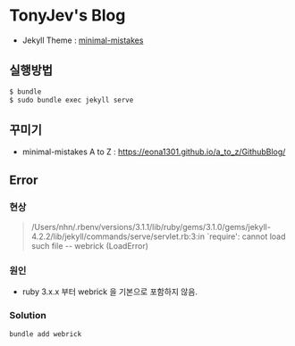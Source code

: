 # TonyJev's Blog

- Jekyll Theme : [minimal-mistakes](https://mmistakes.github.io/minimal-mistakes/)

## 실행방법

```bash
$ bundle
$ sudo bundle exec jekyll serve
```

## 꾸미기

- minimal-mistakes A to Z : https://eona1301.github.io/a_to_z/GithubBlog/

## Error

### 현상

> /Users/nhn/.rbenv/versions/3.1.1/lib/ruby/gems/3.1.0/gems/jekyll-4.2.2/lib/jekyll/commands/serve/servlet.rb:3:in `require': cannot load such file -- webrick (LoadError)

### 원인

- ruby 3.x.x 부터 webrick 을 기본으로 포함하지 않음.

### Solution

```bash
bundle add webrick
```
